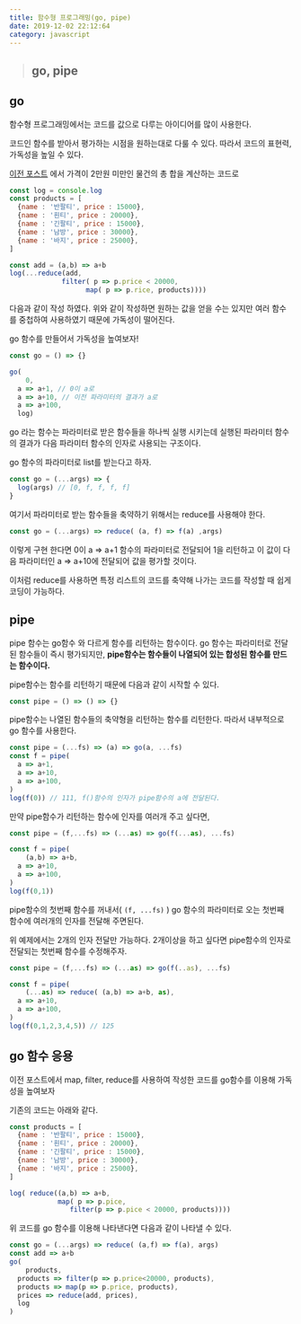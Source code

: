```yaml
---
title: 함수형 프로그래밍(go, pipe)
date: 2019-12-02 22:12:64
category: javascript
---
```


> ## go, pipe



## go



함수형 프로그래밍에서는 코드를 값으로 다루는 아이디어를 많이 사용한다.

코드인 함수를 받아서 평가하는 시점을 원하는대로 다룰 수 있다. 따라서 코드의 표현력, 가독성을 높일 수 있다.

[이전 포스트](https://doonguk.github.io/javascript/%ED%95%A8%EC%88%98%ED%98%95-%ED%94%84%EB%A1%9C%EA%B7%B8%EB%9E%98%EB%B0%8D(map,filter,reduce-%EC%9D%91%EC%9A%A9)/) 에서 가격이 2만원 미만인 물건의 총 합을 계산하는 코드로

```javascript
const log = console.log
const products = [  
  {name : '반팔티', price : 15000},
  {name : '흰티', price : 20000},
  {name : '긴팔티', price : 15000},
  {name : '남방', price : 30000},
  {name : '바지', price : 25000},
]

const add = (a,b) => a+b
log(...reduce(add, 
             filter( p => p.price < 20000,
                   map( p => p.rice, products))))
```

다음과 같이 작성 하였다. 위와 같이 작성하면 원하는 값을 얻을 수는 있지만 여러 함수를 중첩하여 사용하였기 때문에 가독성이 떨어진다.

go 함수를 만들어서 가독성을 높여보자!

```javascript
const go = () => {}

go(
	0,
  a => a+1, // 0이 a로
  a => a+10, // 이전 파라미터의 결과가 a로
  a => a+100,
  log)

```

go 라는 함수는 파라미터로 받은 함수들을 하나씩 실행 시키는데 실행된 파라미터 함수의 결과가 다음 파라미터 함수의 인자로 사용되는 구조이다.

go 함수의 파라미터로 list를 받는다고 하자.

```javascript
const go = (...args) => {
  log(args) // [0, f, f, f, f]
}
```

여기서 파라미터로 받는 함수들을 축약하기 위해서는 reduce를 사용해야 한다.

```javascript
const go = (...args) => reduce( (a, f) => f(a) ,args)
```

이렇게 구현 한다면 0이 a => a+1 함수의 파라미터로 전달되어 1을 리턴하고 이 값이 다음 파라미터인 a => a+10에 전달되어 값을 평가할 것이다.

이처럼 reduce를 사용하면 특정 리스트의 코드를 축약해 나가는 코드를 작성할 때 쉽게 코딩이 가능하다.



## pipe



pipe 함수는 go함수 와 다르게 함수를 리턴하는 함수이다. go 함수는 파라미터로 전달된 함수들이 즉시 평가되지만, **pipe함수는 함수들이 나열되어 있는 합성된 함수를 만드는 함수이다.**

pipe함수는 함수를 리턴하기 때문에 다음과 같이 시작할 수 있다.

```javascript
const pipe = () => () => {}
```

pipe함수는 나열된 함수들의 축약형을 리턴하는 함수를 리턴한다. 따라서 내부적으로 go 함수를 사용한다.

```javascript
const pipe = (...fs) => (a) => go(a, ...fs)
const f = pipe(
  a => a+1,
  a => a+10, 
  a => a+100,
)
log(f(0)) // 111, f()함수의 인자가 pipe함수의 a에 전달된다.
```

만약 pipe함수가 리턴하는 함수에 인자를 여러개 주고 싶다면,

```javascript
const pipe = (f,...fs) => (...as) => go(f(...as), ...fs)

const f = pipe(
	(a,b) => a+b,
  a => a+10, 
  a => a+100,
)
log(f(0,1))
```

pipe함수의 첫번째 함수를 꺼내서( <code>(f, ...fs)</code> ) go 함수의 파라미터로 오는 첫번째 함수에 여러개의 인자를 전달해 주면된다.

위 예제에서는 2개의 인자 전달만 가능하다. 2개이상을 하고 싶다면 pipe함수의 인자로 전달되는 첫번째 함수를 수정해주자.

```javascript
const pipe = (f,...fs) => (...as) => go(f(..as), ...fs)

const f = pipe(
	(...as) => reduce( (a,b) => a+b, as),
  a => a+10, 
  a => a+100,
)
log(f(0,1,2,3,4,5)) // 125
```



## go 함수 응용

이전 포스트에서 map, filter, reduce를 사용하여 작성한 코드를 go함수를 이용해 가독성을 높여보자

기존의 코드는 아래와 같다.

```javascript
const products = [
  {name : '반팔티', price : 15000},
  {name : '흰티', price : 20000},
  {name : '긴팔티', price : 15000},
  {name : '남방', price : 30000},
  {name : '바지', price : 25000},
]

log( reduce((a,b) => a+b, 
            map( p => p.pice, 
               filter(p => p.pice < 20000, products))))
```

위 코드를 go 함수를 이용해 나타낸다면 다음과 같이 나타낼 수 있다.

```javascript
const go = (...args) => reduce( (a,f) => f(a), args)
const add => a+b
go(
	products,
  products => filter(p => p.price<20000, products),
  products => map(p => p.price, products),
  prices => reduce(add, prices),
  log
)
```




